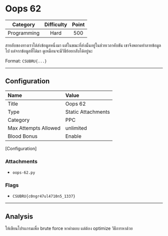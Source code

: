 # Oops 62

| Category | Difficulty | Point |
| :-: | :-: | :-: |
| Programming | Hard | 500 |

สายลับของทางเราได้ส่งข้อมูลหนึ่งมา แต่ในขณะที่ส่งนั้นอยู่ในช่วยเวลาคับขัน เขาจึงพลาดทำลายข้อมูลไป แต่จากข้อมูลที่ได้มา ดูเหมือนจะมีวิธีย้อยกลับได้อยู่นะ

Format: `CSUBRU{...}`

---

## Configuration

| Name | Value |
| :- | :- |
| Title | Oops 62 |
| Type | Static Attachments |
| Category | PPC |
| Max Attempts Allowed | unlimited |
| Blood Bonus | Enable |

[Configuration]

### Attachments

- `oops-62.py`

### Flags

- `CSUBRU{c0ngr47ul4710n5_1337}`

---

## Analysis

ให้เขียนโปรแกรมเพื่อ brute force หาคำตอบ แต่ต้อง optimize วิธีการหาด้วย
